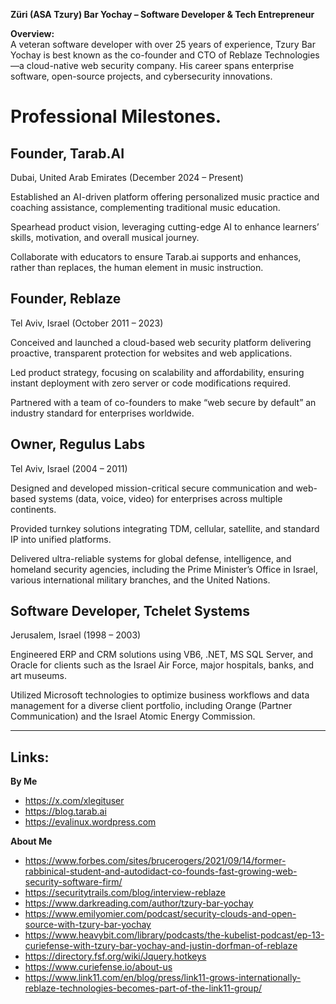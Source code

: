 **Züri (ASA Tzury) Bar Yochay – Software Developer & Tech Entrepreneur**

**Overview:**  
A veteran software developer with over 25 years of experience, Tzury Bar Yochay is best known as the co-founder and CTO of Reblaze Technologies—a cloud-native web security company. His career spans enterprise software, open-source projects, and cybersecurity innovations.

# Professional Milestones.

## Founder, Tarab.AI
Dubai, United Arab Emirates (December 2024 – Present)

Established an AI-driven platform offering personalized music practice and coaching assistance, complementing traditional music education.

Spearhead product vision, leveraging cutting-edge AI to enhance learners’ skills, motivation, and overall musical journey.

Collaborate with educators to ensure Tarab.ai supports and enhances, rather than replaces, the human element in music instruction.

## Founder, Reblaze
Tel Aviv, Israel (October 2011 – 2023)

Conceived and launched a cloud-based web security platform delivering proactive, transparent protection for websites and web applications.

Led product strategy, focusing on scalability and affordability, ensuring instant deployment with zero server or code modifications required.

Partnered with a team of co-founders to make “web secure by default” an industry standard for enterprises worldwide.

## Owner, Regulus Labs
Tel Aviv, Israel (2004 – 2011)

Designed and developed mission-critical secure communication and web-based systems (data, voice, video) for enterprises across multiple continents.

Provided turnkey solutions integrating TDM, cellular, satellite, and standard IP into unified platforms.

Delivered ultra-reliable systems for global defense, intelligence, and homeland security agencies, including the Prime Minister’s Office in Israel, various international military branches, and the United Nations.

## Software Developer, Tchelet Systems
Jerusalem, Israel (1998 – 2003)

Engineered ERP and CRM solutions using VB6, .NET, MS SQL Server, and Oracle for clients such as the Israel Air Force, major hospitals, banks, and art museums.

Utilized Microsoft technologies to optimize business workflows and data management for a diverse client portfolio, including Orange (Partner Communication) and the Israel Atomic Energy Commission.

---
## Links:
**By Me**
- https://x.com/xlegituser
- https://blog.tarab.ai
- https://evalinux.wordpress.com

**About Me**
- https://www.forbes.com/sites/brucerogers/2021/09/14/former-rabbinical-student-and-autodidact-co-founds-fast-growing-web-security-software-firm/
- https://securitytrails.com/blog/interview-reblaze
- https://www.darkreading.com/author/tzury-bar-yochay
- https://www.emilyomier.com/podcast/security-clouds-and-open-source-with-tzury-bar-yochay
- https://www.heavybit.com/library/podcasts/the-kubelist-podcast/ep-13-curiefense-with-tzury-bar-yochay-and-justin-dorfman-of-reblaze
- https://directory.fsf.org/wiki/Jquery.hotkeys
- https://www.curiefense.io/about-us
- https://www.link11.com/en/blog/press/link11-grows-internationally-reblaze-technologies-becomes-part-of-the-link11-group/
